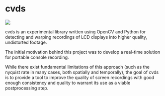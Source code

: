 # cvds #

![](https://github.com/acomminos/cvds/raw/master/src/demo.gif)

cvds is an experimental library written using OpenCV and Python for detecting and warping recordings of LCD displays into higher quality, undistorted footage.

The initial motivation behind this project was to develop a real-time solution for portable console recording.

While there exist fundamental limitations of this approach (such as the nyquist rate in many cases, both spatially and temporally), the goal of cvds is to provide a tool to improve the quality of screen recordings with good enough consistency and quality to warrant its use as a viable postprocessing step.
